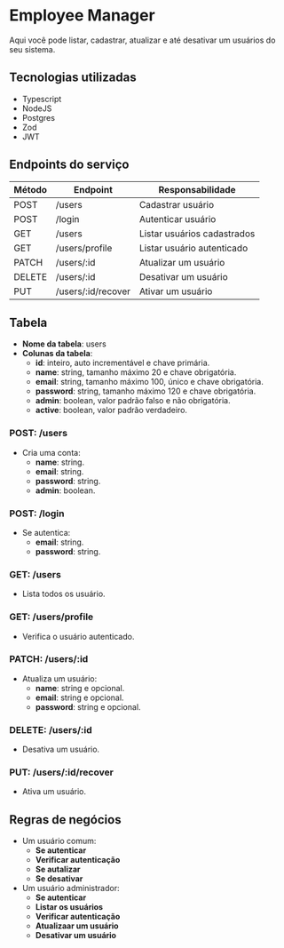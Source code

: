 # Employee Manager

Aqui você pode listar, cadastrar, atualizar e até desativar um usuários do seu sistema.

## Tecnologias utilizadas

*  Typescript
*  NodeJS
*  Postgres
*  Zod
*  JWT


## Endpoints do serviço

| Método | Endpoint | Responsabilidade |
|--------|----------|------------------|
| POST | /users | Cadastrar usuário |
| POST | /login | Autenticar usuário |
| GET | /users | Listar usuários cadastrados |
| GET | /users/profile | Listar usuário autenticado |
| PATCH | /users/:id | Atualizar um usuário |
| DELETE | /users/:id | Desativar um usuário |
| PUT | /users/:id/recover | Ativar um usuário |

## **Tabela**

* **Nome da tabela**: users
* **Colunas da tabela**:
  * **id**: inteiro, auto incrementável e chave primária.
  * **name**: string, tamanho máximo 20 e chave obrigatória.
  * **email**: string, tamanho máximo 100, único e chave obrigatória.
  * **password**: string, tamanho máximo 120 e chave obrigatória.
  * **admin**: boolean, valor padrão falso e não obrigatória.
  * **active**: boolean, valor padrão verdadeiro.


### **POST: /users**

* Cria uma conta:
  * **name**: string.
  * **email**: string.
  * **password**: string.
  * **admin**: boolean.

### **POST: /login**

* Se autentica:
  * **email**: string.
  * **password**: string.


### **GET: /users**

* Lista todos os usuário.

### **GET: /users/profile**

* Verifica o usuário autenticado.

### **PATCH: /users/:id**

* Atualiza um usuário:
  * **name**: string e opcional.
  * **email**: string e opcional.
  * **password**: string e opcional.


### **DELETE: /users/:id**

* Desativa um usuário.

### **PUT: /users/:id/recover**

* Ativa um usuário.


## **Regras de negócios**

* Um usuário comum:
    * **Se autenticar**
    * **Verificar autenticação**
    * **Se autalizar**
    * **Se desativar**
* Um usuário administrador:
    * **Se autenticar**
    * **Listar os usuários**
    * **Verificar autenticação**
    * **Atualizaar um usuário**
    * **Desativar um usuário**